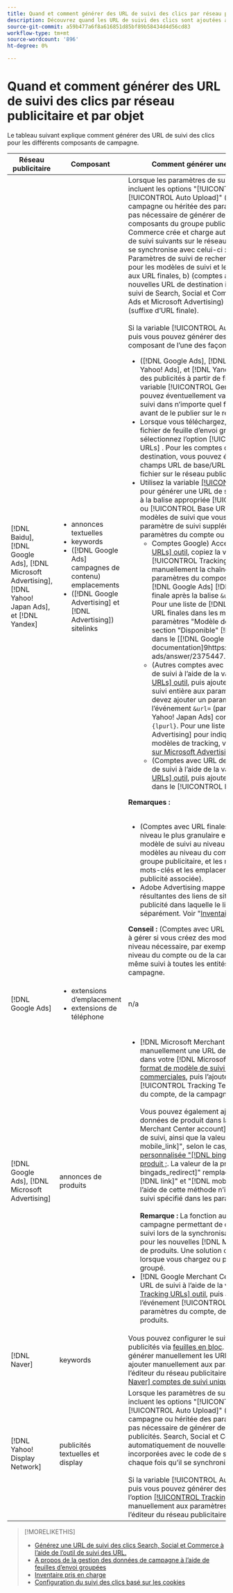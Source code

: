 ```yaml
---
title: Quand et comment générer des URL de suivi des clics par réseau publicitaire et par objet
description: Découvrez quand les URL de suivi des clics sont ajoutées automatiquement et quand et comment les ajouter manuellement pour divers composants de campagne.
source-git-commit: a59b477a6f8a616851d85bf89b58434d4d56cd83
workflow-type: tm+mt
source-wordcount: '896'
ht-degree: 0%

---
```


# Quand et comment générer des URL de suivi des clics par réseau publicitaire et par objet

Le tableau suivant explique comment générer des URL de suivi des clics pour les différents composants de campagne.

| Réseau publicitaire | Composant | Comment générer une URL de suivi des clics |
| ---- | ---- | ---- |
| [!DNL Baidu], [!DNL Google Ads], [!DNL Microsoft Advertising], [!DNL Yahoo! Japan Ads], et [!DNL Yandex] | <ul><li>annonces textuelles</li><li>keywords</li><li>([!DNL Google Ads] campagnes de contenu) emplacements</li><li>([!DNL Google Advertising] et [!DNL Advertising]) sitelinks</li></ul> | Lorsque les paramètres de suivi d’une campagne principale incluent les options &quot;[!UICONTROL EF Redirect]&quot; et &quot;[!UICONTROL Auto Upload]&quot; (définie au niveau de la campagne ou héritée des paramètres du compte), il n’est pas nécessaire de générer des URL de suivi pour les composants du groupe publicitaire. Search, Social et Commerce crée et charge automatiquement les types d’URL de suivi suivants sur le réseau publicitaire chaque fois qu’il se synchronise avec celui-ci : a) (comptes avec URL finales) Paramètres de suivi de recherche, de Social et de commerce pour les modèles de suivi et les mêmes paramètres ajoutés aux URL finales, b) (comptes avec URL de destination) nouvelles URL de destination incorporées avec le code de suivi de Search, Social et Commerce, et c) (comptes Google Ads et Microsoft Advertising) suffixe de page d’entrée (suffixe d’URL finale).<br><br>Si la variable [!UICONTROL Auto Upload] est désactivée, puis vous pouvez générer des URL de suivi pour un composant de l’une des façons suivantes :<ul><li>([!DNL Google Ads], [!DNL Microsoft Advertising], [!DNL Yahoo! Ads], et [!DNL Yandex]) Lorsque vous publiez des publicités à partir de fichiers de flux, sélectionnez la variable [!UICONTROL Generate Tracking URLs] . Vous pouvez éventuellement valider les champs du modèle de suivi dans n’importe quel fichier de feuille d’envoi groupé avant de le publier sur le réseau publicitaire.</li><li>Lorsque vous téléchargez, téléchargez ou publiez un fichier de feuille d’envoi groupé contenant le composant, sélectionnez l’option [!UICONTROL Generate Tracking URLs] . Pour les comptes disposant d’URL de destination, vous pouvez éventuellement valider les champs URL de base/URL finale avant de publier le fichier sur le réseau publicitaire.</li><li>Utilisez la variable [[!UICONTROL Tracking URLs] outil](/help/search-social-commerce/tools/click-tracking-url-generate.md) pour générer une URL de suivi et l’ajouter manuellement à la balise appropriée [!UICONTROL Tracking Template] ou [!UICONTROL Base URL] champ . <b>Remarque :</b> Les modèles de suivi que vous générez n’incluent aucun paramètre de suivi supplémentaire spécifié dans les paramètres du compte ou de l’opération.<ul><li>Comptes Google) Accédez à [[!UICONTROL Tracking URLs] outil](/help/search-social-commerce/tools/click-tracking-url-generate.md), copiez la valeur à l’écran dans le [!UICONTROL Tracking Template] et ajoutez manuellement la chaîne de suivi entière aux paramètres du composant. Vous devez ajouter une [!DNL Google Ads] [!DNL ValueTrack] pour l’URL finale après la balise `&url=` (par exemple, `{lpurl}`). Pour une liste de [!DNL ValueTrack] pour indiquer les URL finales dans les modèles de tracking, voir les paramètres &quot;Modèle de tracking uniquement&quot; dans la section &quot;Disponible&quot; [!DNL ValueTrack] Paramètres&quot; dans le [[!DNL Google Ads] documentation]9https://support.google.com/google-ads/answer/2375447.</li><li>(Autres comptes avec URL finales) Générez une URL de suivi à l’aide de la variable [[!UICONTROL Tracking URLs] outil](/help/search-social-commerce/tools/click-tracking-url-generate.md), puis ajoutez manuellement la chaîne de suivi entière aux paramètres du composant. Vous devez ajouter un paramètre pour l’URL finale après l’événement `&url=` (par exemple, `{lpurl}`). Pour [!DNL Yahoo! Japan Ads] comptes, utiliser le paramètre `{lpurl}`. Pour une liste de [!DNL Microsoft Advertising] pour indiquer les URL finales dans les modèles de tracking, voir la section [Documentation sur Microsoft Advertising](https://help.bingads.microsoft.com/#apex/3/en/56799).</li><li>(Comptes avec URL de destination) Générez une URL de suivi à l’aide de la variable [[!UICONTROL Tracking URLs] outil](/help/search-social-commerce/tools/click-tracking-url-generate.md), puis ajoutez manuellement l’URL de suivi dans le [!UICONTROL Base URL] champ .</li></ul></li></ul><b>Remarques :</b><br><br><ul><li>(Comptes avec URL finales) Le modèle de suivi au niveau le plus granulaire est utilisé (par exemple, un modèle de suivi au niveau du mot-clé remplace les modèles au niveau du compte, de la campagne et du groupe publicitaire, et les modèles de suivi pour les mots-clés et les emplacements remplacent ceux de la publicité associée).</li><li>Adobe Advertising mappe les clics et les recettes résultantes des liens de site au mot-clé associé à la publicité dans laquelle le lien de site est inclus, et non séparément. Voir &quot;[Inventaire pris en charge](/help/search-social-commerce/introduction/supported-inventory.md).&quot;</li></ul><b>Conseil :</b> (Comptes avec URL finales) Le suivi est plus facile à gérer si vous créez des modèles de suivi au plus haut niveau nécessaire, par exemple des modèles de suivi au niveau du compte ou de la campagne pour appliquer le même suivi à toutes les entités du compte ou de la campagne. |
| [!DNL Google Ads] | <ul><li>extensions d’emplacement</li><li>extensions de téléphone</li></ul> | n/a |
| [!DNL Google Ads], [!DNL Microsoft Advertising] | annonces de produits | <ul><li>[!DNL Microsoft Merchant Center] comptes : Créez manuellement une URL de suivi pour chaque produit dans votre [!DNL Microsoft Merchant Center] à l’aide du [format de modèle de suivi pour les publicités commerciales](/help/search-social-commerce/tracking/formats-click-tracking-microsoft.md), puis l’ajoutez manuellement à la variable [!UICONTROL Tracking Template] dans les paramètres du compte, de la campagne ou du groupe de produits.<br><br>Vous pouvez également ajouter l’URL de suivi aux données de produit dans la variable [!DNL Microsoft Merchant Center account]. Pour ce faire, incluez l’URL de suivi, ainsi que la valeur dans le[!DNL link]&quot; ou &quot;[!DNL mobile_link]&quot;, selon le cas, dans un [colonne personnalisée &quot;[!DNL bingads_redirect]&quot; dans le flux de produit ;](https://help.ads.microsoft.com/#apex/3/en/51084). La valeur de la propriété[!DNL bingads_redirect]&quot; remplace les valeurs du champ &quot;[!DNL link]&quot; et &quot;[!DNL mobile_link]&quot;. Les URL générées à l’aide de cette méthode n’incluent aucun paramètre de suivi spécifié dans les paramètres du compte.<br><br><b>Remarque :</b> La fonction au niveau du compte et de la campagne permettant de charger automatiquement le suivi lors de la synchronisation ne génère pas de suivi pour les nouvelles [!DNL Microsoft Advertising] groupes de produits. Une solution consiste à générer le suivi lorsque vous chargez ou publiez une feuille d’envoi groupé.</li><li>[!DNL Google Merchant Center] comptes : Générez les URL de suivi à l’aide de la variable [[!UICONTROL Tracking URLs] outil](/help/search-social-commerce/tools/click-tracking-url-generate.md), puis ajoutez-les manuellement à l’événement [!UICONTROL Tracking Template] dans les paramètres du compte, de la campagne ou du groupe de produits.</li></ul> |
| [!DNL Naver] | keywords | Vous pouvez configurer le suivi des clics pour toutes les publicités via [feuilles en bloc](/help/search-social-commerce/campaign-management/bulksheets/bulksheet-about.md). Vous pouvez également générer manuellement les URL de suivi des publicités et les ajouter manuellement aux paramètres de publicité à l’aide de l’éditeur du réseau publicitaire. Voir &quot;[Mise en oeuvre [!DNL Naver] comptes de suivi uniquement](/help/search-social-commerce/campaign-management/naver-tracking-only-account-implement.md).&quot; |
| [!DNL Yahoo! Display Network] | publicités textuelles et display | Lorsque les paramètres de suivi d’une campagne principale incluent les options &quot;[!UICONTROL EF Redirect]&quot; et &quot;[!UICONTROL Auto Upload]&quot; (définie au niveau de la campagne ou héritée des paramètres du compte), il n’est pas nécessaire de générer des URL de suivi pour les publicités. Search, Social et Commerce crée et charge automatiquement de nouvelles URL de destination incorporées avec le code de suivi dans le réseau publicitaire chaque fois qu’il se synchronise avec celui-ci.<br><br>Si la variable [!UICONTROL Auto Upload] est désactivée, puis vous pouvez générer des URL de suivi à l’aide de l’option [[!UICONTROL Tracking URLs] outil](/help/search-social-commerce/tools/click-tracking-url-generate.md), puis ajoutez-les manuellement aux paramètres de publicité à l’aide de l’éditeur du réseau publicitaire. |

>[!MORELIKETHIS]
>
>* [Générez une URL de suivi des clics Search, Social et Commerce à l’aide de l’outil de suivi des URL.](/help/search-social-commerce/tools/click-tracking-url-generate.md)
>* [A propos de la gestion des données de campagne à l’aide de feuilles d’envoi groupées](/help/search-social-commerce/campaign-management/bulksheets/bulksheet-about.md)
>* [Inventaire pris en charge](/help/search-social-commerce/introduction/supported-inventory.md)
>* [Configuration du suivi des clics basé sur les cookies](/help/search-social-commerce/tracking/click-tracking-set-up.md)
